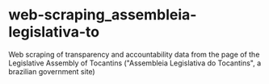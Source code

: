 # web-scraping_assembleia-legislativa-to
Web scraping of transparency and accountability data from the page of the Legislative Assembly of Tocantins ("Assembleia Legislativa do Tocantins", a brazilian government site)
